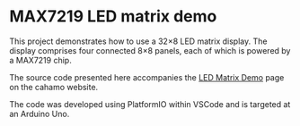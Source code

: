# MAX7219 LED matrix demo

This project demonstrates how to use a 32&times;8 LED matrix display. The display comprises four connected 8&times;8 panels, each of which is powered by a MAX7219 chip.

The source code presented here accompanies the <a href="https://cahamo.delphidabbler.com/demos/led-matrix">LED Matrix Demo</a> page on the cahamo website.

The code was developed using PlatformIO within VSCode and is targeted at an Arduino Uno.
